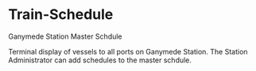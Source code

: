# Train-Schedule
Ganymede Station Master Schdule

Terminal display of vessels to all ports on Ganymede Station. The Station Administrator can add schedules to the master schdule.

